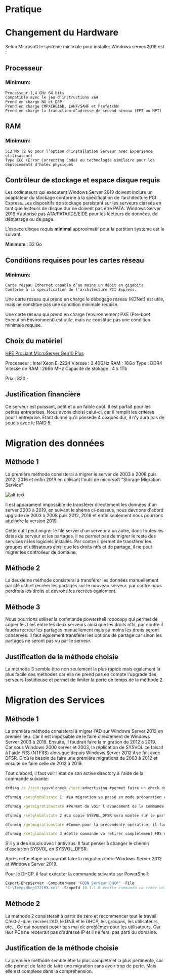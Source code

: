 # Pratique

# Changement du Hardware

Selon Microsoft le système minimale pour installer Windows server 2019 est :

## Processeur

### Minimum:

    Processeur 1,4 GHz 64 bits
    Compatible avec le jeu d’instructions x64
    Prend en charge NX et DEP
    Prend en charge CMPXCHG16b, LAHF/SAHF et PrefetchW
    Prend en charge la traduction d’adresse de second niveau (EPT ou NPT)

## RAM

### Minimum:

    512 Mo (2 Go pour l’option d’installation Serveur avec Expérience utilisateur)
    Type ECC (Error Correcting Code) ou technologie similaire pour les déploiements d’hôtes physiques

## Contrôleur de stockage et espace disque requis

Les ordinateurs qui exécutent Windows Server 2019 doivent inclure un adaptateur du stockage conforme à la spécification de l’architecture PCI Express. Les dispositifs de stockage persistant sur les serveurs classés en tant que lecteurs de disque dur ne doivent pas être PATA. Windows Server 2019 n’autorise pas ATA/PATA/IDE/EIDE pour les lecteurs de données, de démarrage ou de page.

L’espace disque requis **minimal** approximatif pour la partition système est le suivant.

**Minimum** : 32 Go

## Conditions requises pour les cartes réseau

### Minimum:

    Carte réseau Ethernet capable d’au moins un débit en gigabits
    Conforme à la spécification de l’architecture PCI Express.

Une carte réseau qui prend en charge le débogage réseau (KDNet) est utile, mais ne constitue pas une condition minimale requise.

Une carte réseau qui prend en charge l’environnement PXE (Pre-boot Execution Environment) est utile, mais ne constitue pas une condition minimale requise.

## Choix du matériel

[HPE ProLiant MicroServer Gen10 Plus](https://buy.hpe.com/ch/fr/servers/proliant-microserver/proliant-microserver/proliant-microserver/hpe-proliant-microserver-gen10-plus/p/1012241014)

Processeur : Intel Xeon E-2224
Vitesse : 3.40GHz
RAM : 16Go
Type : DDR4
Vitesse de RAM : 2666 MHz
Capacité de stokage : 4 x 1Tb 

Prix : 820.-

## Justification financière

Ce serveur est puissant, petit et a un faible coût. Il est parfait pour les petites entreprises. Nous avons choisi celui-ci, car il remplit les critères pour l'entreprise. Étant donné qu'il possède 4 disques dur, il n'y aura pas de soucis avec le RAID 5. 



# Migration des données

## Méthode 1

La première méthode consisterai à migrer le server de 2003 à 2008 puis 2012, 2016 et enfin 2019 en utilisant l'outil de micorsoft "Storage Migration Service"

![alt text](C:\Git\ICT-158\images\Autres\upgrade-paths.png)

Il est apparament impossible de transférer directement les données d'un server 2003 à 2019, en suivant le shéma ci-desssus, nous devrions d'abord upgrade de 2003 à 2008 puis 2012, 2016 et enfin seulement nous pourrons atteindre la version 2019.

Cette outil peut migrer le file server d'un serveur à un autre, donc toutes les datas du serveur et les partages, il ne permet pas de migrer le reste des services ni les logiciels installés. Par contre il permet de transférer les groupes et utilisateurs ainsi que les droits ntfs et de partage, il ne peut migrer les controlleur de domaine.

## Méthode 2

La deuxième méthode consisterai à transférer les données manuellement par clé usb et recréer les partages sur le nouveau serveur. par contre nous perdrons les droits et devrons les recrées également.

## Méthode 3

Nous pourrions utiliser la commande powershell robocopy qui permet de copier les files entre les deux serveurs ainsi que les droits ntfs, par contre il faudra recréer les partages manuellement mais au moins les droits seront conservés. Il faut également transférer les options de partage car sinon les partages ne seront pas vu par le serveur.

## Justification de la méthode choisie

La méthode 3 semble être non seulement la plus rapide mais également la plus facile des méthodes car elle ne prend pas en compte l'upgrade des serveurs fastidieuse et permet de limiter la perte de temps de la méthode 2.

# Migration des Services

## Méthode 1

La première méthode consisterai à migrer l'AD sur Windows Server 2012 en premier lieu. Car il est impossible de le faire directement de Windows Server 2003 à 2019.  Ensuite, il faudrait faire la migration de 2012 à 2019.  Car sous Windows 2000 server et 2003, la réplication de SYSVOL ce faisait à l'aide FRS (NTFRS) alors que depuis Windows Server 2012 il se fait avec DFSR. D'où le besoin de faire une première migrations de 2003 à 2012 et ensuite de faire celle de 2012 à 2019. <br/>

Tout d'abord, il faut voir l'état de son active directory à l'aide de la commande suivante: 

```cmd
dcdiag /e /test:sysvolcheck /test:advertising #permet faire un check de sysvol et du domaine controller
```

```cmd
dfsrmig /setglobalstate 1  #La migration va passé en mode préparation et va faire une copie de SYSVOL avec le nom SYSVOL_DFSR
```

```cmd
dfsrmig /getmigrationstate #Permet de voir l'avancement de la commande que l'on vient de faire. Jusqu'a ce que ça nous mette le fait qu'on a réussi.
```

```cmd
dfsrmig /setglobalstate 2 #La copie SYSVOL_DFSR sera montée sur le partage SYSVOL à la place de l'ancienne. Il faut patienter un certain temps. 
```

```cmd
dfsrmig /getmigrationstate #Comme pour la précendente opération, il faut faire cette commande pour voir l'avancement. 
```

```cmd
dfsrmig /setglobalstate 3 #Cette commande va retirer complètement FRS et son SYSVOL pour passer entièrement à DFSR. Il faudra patienter encore un certain temps le temps que FRS soit retiré sur le DC (ou les DC) et que DFSR soit fonctionnel. Il faut refaire la commande "dfsrmig /getmigrationstate" pour voir l'avancement de temps en temps. 
```

S'il y a des soucis avec l'antivirus. Il faut penser à changer le chemin d'exclusion SYSVOL en SYSVOL_DFSR. <br/>

Après cette étape on pourrait faire la migration entre Windows Server 2012 et Windows Server 2019.  

Pour le DHCP, il faut exécuter la commande suivante sur PowerShell: <br/>

```powershell
Export-DhcpServer -ComputerName "FQDN Serveur DHCP" -File 
"C:\Temp\dhcp172163.xml" -ScopeId 10.1.1.0 #cette commande va créer un fichier .xml qui pourra être utiliser sur le nouveau serveur. Le répertoire Temp dans être créer avant de faire la commande. 
```

 

## Méthode 2

La méthode 2 consisterait à partir de zéro et recommencer tout le travail. C'est-à-dire, recréer l'AD, le DNS et le DHCP, les groupes, les utilisateurs, etc... Ce qui pourrait poser pas mal de problèmes pour les utilisateurs. Car leur PCs ne recevrait pas d'adresse IP et il ne ferai pas parti du domaine. 

## Justification de la méthode choisie

La première méthode semble être la plus complète et la plus pertinente, car elle permet de faire de faire une migration sans avoir trop de perte. Mais elle est complexe dans la compréhension. 